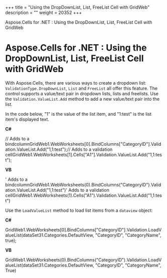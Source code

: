 +++
title = "Using the DropDownList, List, FreeList Cell with GridWeb" 
description = "" 
weight = 20352 
+++

Aspose.Cells for .NET : Using the DropDownList, List, FreeList Cell with GridWeb  

# Aspose.Cells for .NET : Using the DropDownList, List, FreeList Cell with GridWeb


With Aspose.Cells, there are various ways to create a dropdown list: `ValidationType.DropDownList`, `List` and `FreeList` all offer this feature. The control supports a value/text pair in dropdown lists, lists and freelists. Use the `Validation.ValueList.Add` method to add a new value/text pair into the list.

In the code below, "1" is the value of the list item, and "1:test" is the list item's displayed text.

**C#**

// Adds to a bindcolumnGridWeb1.WebWorksheets\[0\].BindColumns\["CategoryID"\].Validation.ValueList.Add("1,1:test");// Adds to a validation cellGridWeb1.WebWorksheets\[1\].Cells\["A1"\].Validation.ValueList.Add("1,1:test"); 

**VB**

' Adds to a bindcolumnGridWeb1.WebWorksheets(0).BindColumns("CategoryID").Validation.ValueList.Add("1,1:test")' Adds to a validation cellGridWeb1.WebWorksheets(1).Cells("A1").Validation.ValueList.Add("1,1:test") 

Use the `LoadValueList` method to load list items from a `dataview` object:

**C#**

GridWeb1.WebWorksheets\[0\].BindColumns\["CategoryID"\].Validation.LoadValueList(dataSet31.Categories.DefaultView, "CategoryID", "CategoryName", true); 

**VB**

GridWeb1.WebWorksheets(0).BindColumns("CategoryID").Validation.LoadValueList(dataSet31.Categories.DefaultView, "CategoryID", "CategoryName", True) 

